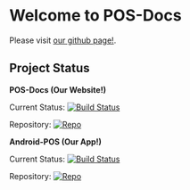 # Welcome to POS-Docs

Please visit [our github page!](https://github.com/PCHS-ProjectProgramming).

## Project Status

**POS-Docs (Our Website!)**

Current Status: [![Build Status](https://img.shields.io/github/workflow/status/PCHS-ProjectProgramming/POS-Docs/PC%20Mkdocs%20CI?style=flat-square)](https://github.com/PCHS-ProjectProgramming/POS-Docs/actions)

Repository: [![Repo](https://img.shields.io/github/stars/PCHS-ProjectProgramming/POS-Docs?style=flat-square)](https://github.com/PCHS-ProjectProgramming/POS-Docs/)

**Android-POS (Our App!)**

Current Status: [![Build Status](https://img.shields.io/github/workflow/status/PCHS-ProjectProgramming/Android-POS/Android%20CI?style=flat-square)](https://github.com/PCHS-ProjectProgramming/Android-POS/actions)

Repository: [![Repo](https://img.shields.io/github/stars/PCHS-ProjectProgramming/Android-POS?style=flat-square)](https://github.com/PCHS-ProjectProgramming/Android-POS/)



